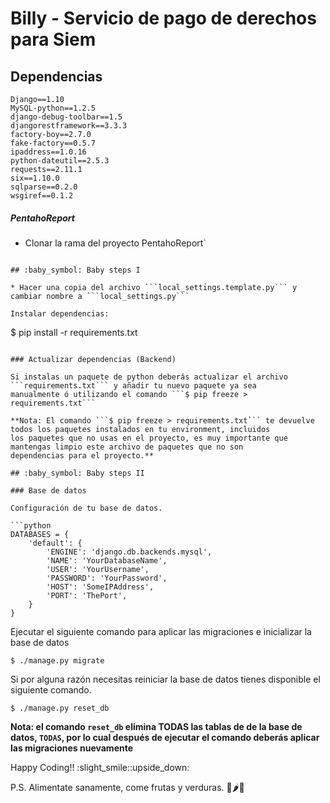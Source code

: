 # Billy - Servicio de pago de derechos para Siem

## Dependencias

```
Django==1.10
MySQL-python==1.2.5
django-debug-toolbar==1.5
djangorestframework==3.3.3
factory-boy==2.7.0
fake-factory==0.5.7
ipaddress==1.0.16
python-dateutil==2.5.3
requests==2.11.1
six==1.10.0
sqlparse==0.2.0
wsgiref==0.1.2

```

##### PentahoReport
* Clonar la rama del proyecto PentahoReport`


```

## :baby_symbol: Baby steps I

* Hacer una copia del archivo ```local_settings.template.py``` y cambiar nombre a ```local_settings.py``` 

Instalar dependencias:

```
$ pip install -r requirements.txt
```

### Actualizar dependencias (Backend)

Si instalas un paquete de python deberás actualizar el archivo ```requirements.txt``` y añadir tu nuevo paquete ya sea 
manualmente ó utilizando el comando ```$ pip freeze > requirements.txt```

**Nota: El comando ```$ pip freeze > requirements.txt``` te devuelve todos los paquetes instalados en tu environment, incluidos
los paquetes que no usas en el proyecto, es muy importante que mantengas limpio este archivo de paquetes que no son 
dependencias para el proyecto.**

## :baby_symbol: Baby steps II

### Base de datos

Configuración de tu base de datos.

```python
DATABASES = {
	'default': {
		'ENGINE': 'django.db.backends.mysql',
		'NAME': 'YourDatabaseName',
		'USER': 'YourUsername',
		'PASSWORD': 'YourPassword',
		'HOST': 'SomeIPAddress',
		'PORT': 'ThePort',
	}
}
```

Ejecutar el siguiente comando para aplicar las migraciones e inicializar la base de datos

```
$ ./manage.py migrate
```

Si por alguna razón necesitas reiniciar la base de datos tienes disponible el siguiente comando.

```
$ ./manage.py reset_db
```

**Nota: el comando ```reset_db``` elimina TODAS las tablas de de la base de datos, ```TODAS```, por lo cual después de
 ejecutar el comando deberás aplicar las migraciones nuevamente**
 
 Happy Coding!! :slight_smile::upside_down:
 
 P.S. Alimentate sanamente, come frutas y verduras. :tomato::hot_pepper::corn:



